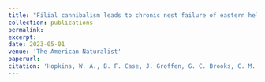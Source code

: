 ```yaml
---
title: "Filial cannibalism leads to chronic nest failure of eastern hellbender salamanders"
collection: publications
permalink: 
excerpt:
date: 2023-05-01
venue: 'The American Naturalist'
paperurl: 
citation: 'Hopkins, W. A., B. F. Case, J. Groffen, G. C. Brooks, C. M. Bodinof Jachowski, S. T. Button, J. J. Halligan, R. S. M. O’Brien, and H. K. Kindsvater. Filial cannibalism leads to chronic nest failure of eastern hellbender salamanders. <i>The American Naturalist</i> doi:10.1111/acv.12871'
---
```


